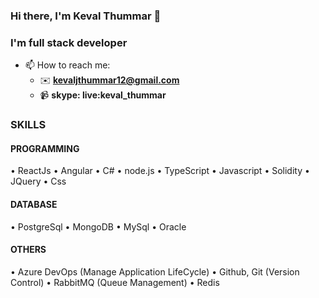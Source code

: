 ### Hi there, I'm Keval Thummar 👋

### I'm full stack developer
<!--
**kevaljthummar/kevaljthummar** is a ✨ _special_ ✨ repository because its `README.md` (this file) appears on your GitHub profile.

Here are some ideas to get you started:
- 😄 Pronouns: ...
- ⚡ Fun fact: ...
- 🤔 I’m looking for help with AWS.
- 🔭 I’m currently working on Angular.
- 🌱 I’m currently learning React.
- 👯 I’m looking to collaborate on Angular & .NET.
- 💬 Ask me about Anything.
-->
- 📫 How to reach me: </br>
     - ✉️ **kevaljthummar12@gmail.com**</br>
     - :video_camera: **skype: live:keval_thummar**

### SKILLS
#### PROGRAMMING
• ReactJs
• Angular
• C#
• node.js
• TypeScript
• Javascript
• Solidity
• JQuery
• Css

#### DATABASE
• PostgreSql
• MongoDB
• MySql
• Oracle

#### OTHERS
• Azure DevOps (Manage Application LifeCycle)
• Github, Git (Version Control)
• RabbitMQ (Queue Management)
• Redis
  


